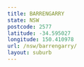 ```yaml
---
title: BARRENGARRY
state: NSW
postcode: 2577
latitude: -34.595027
longitude: 150.410978
url: /nsw/barrengarry/
layout: suburb
---
```

